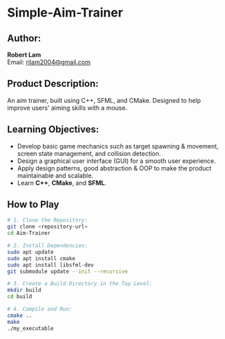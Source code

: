 # Simple-Aim-Trainer

## Author:
**Robert Lam**  
Email: [rjlam2004@gmail.com](mailto:rjlam2004@gmail.com)

## Product Description:
An aim trainer, built using C++, SFML, and CMake. Designed to help improve users' aiming skills with a mouse.

## Learning Objectives:
- Develop basic game mechanics such as target spawning & movement, screen state management, and collision detection.
- Design a graphical user interface (GUI) for a smooth user experience.
- Apply design patterns, good abstraction & OOP to make the product maintainable and scalable.
- Learn **C++**, **CMake**, and **SFML**.

## How to Play

```bash
# 1. Clone the Repository:
git clone <repository-url>
cd Aim-Trainer

# 2. Install Dependencies:
sudo apt update
sudo apt install cmake
sudo apt install libsfml-dev
git submodule update --init --recursive

# 3. Create a Build Directory in the Top Level:
mkdir build
cd build

# 4. Compile and Run:
cmake ..
make
./my_executable
